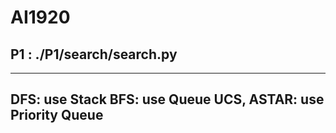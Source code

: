 # AI1920
## P1 : ./P1/search/search.py
---
DFS: use Stack
BFS: use Queue
UCS, ASTAR: use Priority Queue
---